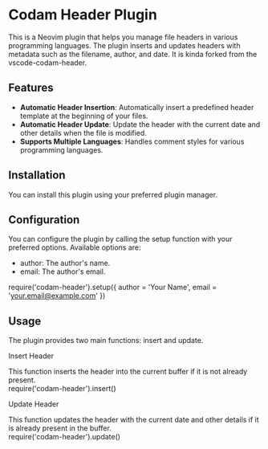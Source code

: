 # Codam Header Plugin

This is a Neovim plugin that helps you manage file headers in various programming languages. The plugin inserts and updates headers with metadata such as the filename, author, and date. It is kinda forked from the vscode-codam-header.

## Features

- **Automatic Header Insertion**: Automatically insert a predefined header template at the beginning of your files.
- **Automatic Header Update**: Update the header with the current date and other details when the file is modified.
- **Supports Multiple Languages**: Handles comment styles for various programming languages.

## Installation

You can install this plugin using your preferred plugin manager.

## Configuration

You can configure the plugin by calling the setup function with your preferred options. Available options are:

- author: The author's name.
- email: The author's email.

require('codam-header').setup({
  author = 'Your Name',
  email = 'your.email@example.com'
})

## Usage
The plugin provides two main functions: insert and update.

Insert Header

This function inserts the header into the current buffer if it is not already present.<br/>
require('codam-header').insert()

Update Header

This function updates the header with the current date and other details if it is already present in the buffer.<br/>
require('codam-header').update()
